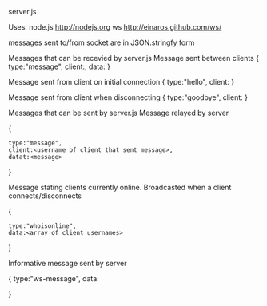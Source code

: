 server.js

Uses: 
	node.js	http://nodejs.org
	ws	http://einaros.github.com/ws/


messages sent to/from socket are in JSON.stringfy form


Messages that can be recevied by server.js
Message sent between clients
{
	type:"message",
	client:<username of client that sent message>,
	data:<message>
}

Message sent from client on initial connection
{
	type:"hello",
	client:<username of client connecting to server>
}

Message sent from client when disconnecting
{
	type:"goodbye",
	client:<username of client disconnecting>
}
	

Messages that can be sent by server.js
Message relayed by server

{

	type:"message",
	client:<username of client that sent message>,
	datat:<message>

}

Message stating clients currently online. 
Broadcasted when a client connects/disconnects

{

	type:"whoisonline",
	data:<array of client usernames>

}

Informative message sent by server

{
	type:"ws-message",
	data:<message sent from server>

}
